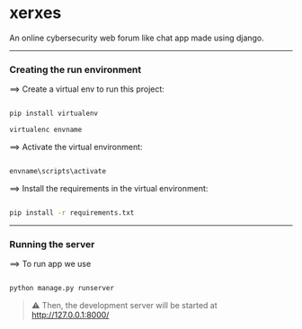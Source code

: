 # xerxes
An online cybersecurity web forum like chat app made using django.
<hr>

### Creating the run environment

==> Create a virtual env to run this project:
```bash

pip install virtualenv

virtualenc envname

```

==> Activate the virtual environment:
```bash

envname\scripts\activate

```

==> Install the requirements in the virtual environment:
```bash

pip install -r requirements.txt

```

<hr>

### Running the server

==> To run app we use

```bash

python manage.py runserver

```

> ⚠ Then, the development server will be started at http://127.0.0.1:8000/
